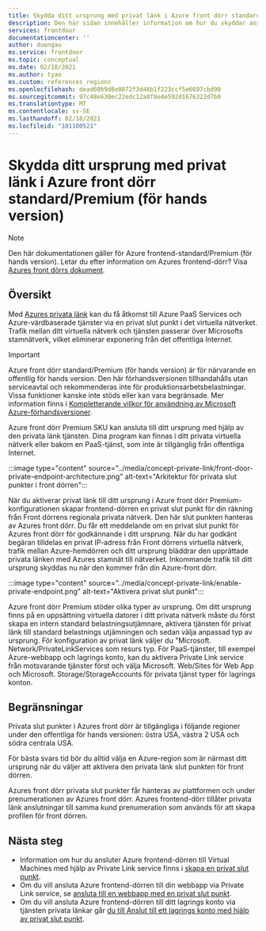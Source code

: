 ```yaml
---
title: Skydda ditt ursprung med privat länk i Azure front dörr standard/Premium (för hands version)
description: Den här sidan innehåller information om hur du skyddar anslutningen till ditt ursprung med hjälp av en privat länk.
services: frontdoor
documentationcenter: ''
author: duongau
ms.service: frontdoor
ms.topic: conceptual
ms.date: 02/18/2021
ms.author: tyao
ms.custom: references_regions
ms.openlocfilehash: dead60b9d8e0872f3d46b1f223ccf5e6697cbd90
ms.sourcegitcommit: 97c48e630ec22edc12a0f8e4e592d1676323d7b0
ms.translationtype: MT
ms.contentlocale: sv-SE
ms.lasthandoff: 02/18/2021
ms.locfileid: "101100521"
---
```

# <a name="secure-your-origin-with-private-link-in-azure-front-door-standardpremium-preview"></a>Skydda ditt ursprung med privat länk i Azure front dörr standard/Premium (för hands version)

> [!Note]
> Den här dokumentationen gäller för Azure frontend-standard/Premium (för hands version). Letar du efter information om Azures frontend-dörr? Visa [Azures front dörrs dokument](../front-door-overview.md).

## <a name="overview"></a>Översikt

Med [Azures privata länk](../../private-link/private-link-overview.md) kan du få åtkomst till Azure PaaS Services och Azure-värdbaserade tjänster via en privat slut punkt i det virtuella nätverket. Trafik mellan ditt virtuella nätverk och tjänsten passerar över Microsofts stamnätverk, vilket eliminerar exponering från det offentliga Internet.

> [!IMPORTANT]
> Azure front dörr standard/Premium (för hands version) är för närvarande en offentlig för hands version.
> Den här förhandsversionen tillhandahålls utan serviceavtal och rekommenderas inte för produktionsarbetsbelastningar. Vissa funktioner kanske inte stöds eller kan vara begränsade.
> Mer information finns i [Kompletterande villkor för användning av Microsoft Azure-förhandsversioner](https://azure.microsoft.com/support/legal/preview-supplemental-terms/).

Azure front dörr Premium SKU kan ansluta till ditt ursprung med hjälp av den privata länk tjänsten. Dina program kan finnas i ditt privata virtuella nätverk eller bakom en PaaS-tjänst, som inte är tillgänglig från offentliga Internet.

:::image type="content" source="../media/concept-private-link/front-door-private-endpoint-architecture.png" alt-text="Arkitektur för privata slut punkter i front dörren":::

När du aktiverar privat länk till ditt ursprung i Azure front dörr Premium-konfigurationen skapar frontend-dörren en privat slut punkt för din räkning från Front dörrens regionala privata nätverk. Den här slut punkten hanteras av Azures front dörr. Du får ett meddelande om en privat slut punkt för Azures front dörr för godkännande i ditt ursprung. När du har godkänt begäran tilldelas en privat IP-adress från Front dörrens virtuella nätverk, trafik mellan Azure-hemdörren och ditt ursprung bläddrar den upprättade privata länken med Azures stamnät till nätverket. Inkommande trafik till ditt ursprung skyddas nu när den kommer från din Azure-front dörr.

:::image type="content" source="../media/concept-private-link/enable-private-endpoint.png" alt-text="Aktivera privat slut punkt":::

Azure front dörr Premium stöder olika typer av ursprung. Om ditt ursprung finns på en uppsättning virtuella datorer i ditt privata nätverk måste du först skapa en intern standard belastningsutjämnare, aktivera tjänsten för privat länk till standard belastnings utjämningen och sedan välja anpassad typ av ursprung. För konfiguration av privat länk väljer du "Microsoft. Network/PrivateLinkServices som resurs typ. För PaaS-tjänster, till exempel Azure-webbapp och lagrings konto, kan du aktivera Private Link service från motsvarande tjänster först och välja Microsoft. Web/Sites för Web App och Microsoft. Storage/StorageAccounts för privata tjänst typer för lagrings konton.

## <a name="limitations"></a>Begränsningar

Privata slut punkter i Azures front dörr är tillgängliga i följande regioner under den offentliga för hands versionen: östra USA, västra 2 USA och södra centrala USA.

För bästa svars tid bör du alltid välja en Azure-region som är närmast ditt ursprung när du väljer att aktivera den privata länk slut punkten för front dörren.

Azures front dörr privata slut punkter får hanteras av plattformen och under prenumerationen av Azures front dörr. Azures frontend-dörr tillåter privata länk anslutningar till samma kund prenumeration som används för att skapa profilen för front dörren.

## <a name="next-steps"></a>Nästa steg

* Information om hur du ansluter Azure frontend-dörren till Virtual Machines med hjälp av Private Link service finns i [skapa en privat slut punkt](../../private-link/create-private-endpoint-portal.md).
* Om du vill ansluta Azure frontend-dörren till din webbapp via Private Link service, se [ansluta till en webbapp med en privat slut punkt](../../private-link/tutorial-private-endpoint-webapp-portal.md).
* Om du vill ansluta Azure frontend-dörren till ditt lagrings konto via tjänsten privata länkar går [du till Anslut till ett lagrings konto med hjälp av privat slut punkt](../../private-link/tutorial-private-endpoint-storage-portal.md).

